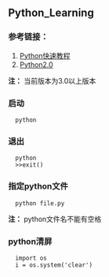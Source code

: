 ## Python_Learning

### 参考链接：
1. [Python快速教程](https://www.cnblogs.com/vamei/archive/2012/09/13/2682778.html)
2. [Python2.0](https://alleniverson.gitbooks.io/python2-course/)

**注：** 当前版本为3.0以上版本

### 启动
```
  python
```
### 退出
```
  python
  >>exit()
```
### 指定python文件
```
  python file.py
```
**注：** python文件名不能有空格

### python清屏
```
  import os
  i = os.system('clear')
```
